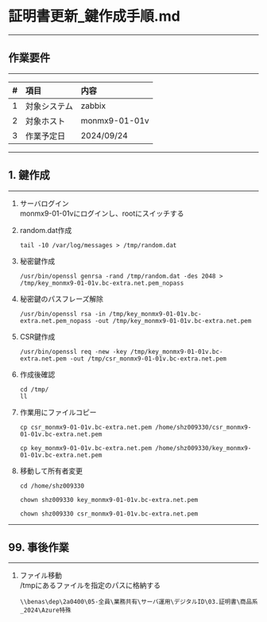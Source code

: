 # 証明書更新_鍵作成手順.md

-----------------------------------------------------------------------------------
## 作業要件
-----------------------------------------------------------------------------------
|#|項目|内容|
|:--|:--|:--|
|1|対象システム|zabbix|
|2|対象ホスト|monmx9-01-01v|
|3|作業予定日|2024/09/24|

-----------------------------------------------------------------------------------
## 1. 鍵作成
-----------------------------------------------------------------------------------
1. サーバログイン<br>
   monmx9-01-01vにログインし、rootにスイッチする

2. random.dat作成
   ```
   tail -10 /var/log/messages > /tmp/random.dat
   ```

3. 秘密鍵作成
   ```
   /usr/bin/openssl genrsa -rand /tmp/random.dat -des 2048 > /tmp/key_monmx9-01-01v.bc-extra.net.pem_nopass
   ```

4. 秘密鍵のパスフレーズ解除
   ```
   /usr/bin/openssl rsa -in /tmp/key_monmx9-01-01v.bc-extra.net.pem_nopass -out /tmp/key_monmx9-01-01v.bc-extra.net.pem
   ```

5. CSR鍵作成
   ```
   /usr/bin/openssl req -new -key /tmp/key_monmx9-01-01v.bc-extra.net.pem -out /tmp/csr_monmx9-01-01v.bc-extra.net.pem
   ```

6. 作成後確認
   ```
   cd /tmp/
   ll
   ```

7. 作業用にファイルコピー
   ```
   cp csr_monmx9-01-01v.bc-extra.net.pem /home/shz009330/csr_monmx9-01-01v.bc-extra.net.pem
   ```
   ```
   cp key_monmx9-01-01v.bc-extra.net.pem /home/shz009330/key_monmx9-01-01v.bc-extra.net.pem
   ```

8. 移動して所有者変更
   ```
   cd /home/shz009330
   ```
   ```
   chown shz009330 key_monmx9-01-01v.bc-extra.net.pem
   ```
   ```
   chown shz009330 csr_monmx9-01-01v.bc-extra.net.pem
   ```

-----------------------------------------------------------------------------------
## 99. 事後作業
-----------------------------------------------------------------------------------
1. ファイル移動<br>
   /tmpにあるファイルを指定のパスに格納する
   ```
   \\benas\dep\2a0400\05-全員\業務共有\サーバ運用\デジタルID\03.証明書\商品系_2024\Azure特殊
   ```
